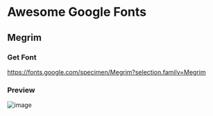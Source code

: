 # Awesome Google Fonts
## Megrim
### Get Font
https://fonts.google.com/specimen/Megrim?selection.family=Megrim
### Preview
![image](https://github.com/peppapig13132/Google-fonts/assets/114041944/15e53eec-143e-4277-96d8-1946eb9aae32)
